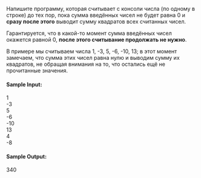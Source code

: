 Напишите программу, которая считывает с консоли числа (по одному в строке) до тех пор, пока сумма введённых чисел не
будет равна 0 и **сразу после этого** выводит сумму квадратов всех считанных чисел.

Гарантируется, что в какой-то момент сумма введённых чисел окажется равной 0, **после этого считывание продолжать не
нужно**.

В примере мы считываем числа 1, -3, 5, -6, -10, 13; в этот момент замечаем, что сумма этих чисел равна нулю и выводим
сумму их квадратов, не обращая внимания на то, что остались ещё не прочитанные значения.

#### Sample Input:

1  
-3  
5  
-6  
-10  
13  
4  
-8

#### Sample Output:

340